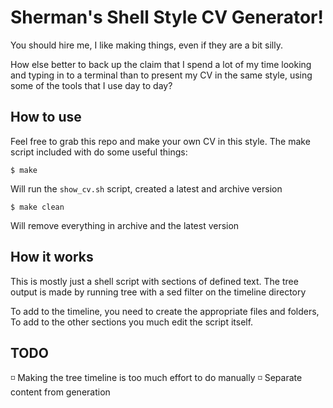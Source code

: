 # Sherman's Shell Style CV Generator!

You should hire me, I like making things, even if they are a bit silly.

How else better to back up the claim that I spend a lot of my time looking and
typing in to a terminal than to present my CV in the same style, using some of
the tools that I use day to day? 

## How to use

Feel free to grab this repo and make your own CV in this style. 
The make script included with do some useful things:

    $ make 

Will run the `show_cv.sh` script, created a latest and archive version

    $ make clean

Will remove everything in archive and the latest version

## How it works

This is mostly just a shell script with sections of defined text. The tree
output is made by running tree with a sed filter on the timeline directory

To add to the timeline, you need to create the appropriate files and folders,
To add to the other sections you much edit the script itself. 

## TODO

:white_medium_small_square: Making the tree timeline is too much effort to do manually
:white_medium_small_square: Separate content from generation

